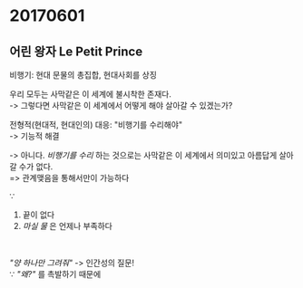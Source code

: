 # 20170601

## 어린 왕자 Le Petit Prince

비행기: 현대 문물의 총집합, 현대사회를 상징

우리 모두는 사막같은 이 세계에 불시착한 존재다.  
-> 그렇다면 사막같은 이 세계에서 어떻게 해야 살아갈 수 있겠는가?

전형적(현대적, 현대인의) 대응: "비행기를 수리해야"  
-> 기능적 해결

-> 아니다. *비행기를 수리* 하는 것으로는 사막같은 이 세계에서 의미있고 아름답게 살아갈 수가 없다.  
=> 관계맺음을 통해서만이 가능하다

∵  

1. 끝이 없다
2. *마실 물* 은 언제나 부족하다

<br>

*"양 하나만 그려줘"* -> 인간성의 질문!  
∵ *"왜?"* 를 촉발하기 때문에

